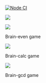 [![Node CI](https://github.com/Vlad-Code/brain-games-2022/actions/workflows/eslint.yml/badge.svg)](https://github.com/Vlad-Code/brain-games-2022/actions/workflows/eslint.yml)

<a href="https://codeclimate.com/github/Vlad-Code/brain-games-2022/maintainability"><img src="https://api.codeclimate.com/v1/badges/2f18c9626217ca9a53bf/maintainability" /></a>

<a href="https://asciinema.org/a/496360" target="_blank"><img src="https://asciinema.org/a/496360.svg" /></a>

Brain-even game

<a href="https://asciinema.org/a/496380" target="_blank"><img src="https://asciinema.org/a/496380.svg" /></a>

Brain-calc game

<a href="https://asciinema.org/a/497053" target="_blank"><img src="https://asciinema.org/a/497053.svg" /></a>

Brain-gcd game